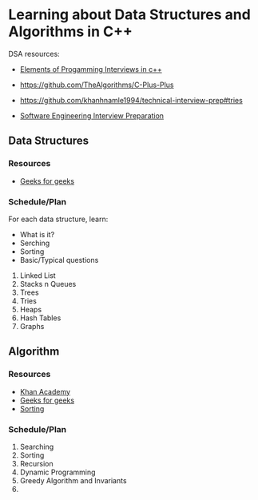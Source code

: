 # Learning about Data Structures and Algorithms in C++

DSA resources:

- [Elements of Progamming Interviews in c++](http://elementsofprogramminginterviews.com/sample/epilight_cpp_new.pdf)

- https://github.com/TheAlgorithms/C-Plus-Plus

- https://github.com/khanhnamle1994/technical-interview-prep#tries

- [Software Engineering Interview Preparation](https://orrsella.gitbooks.io/soft-eng-interview-prep/content/)

## Data Structures


### Resources

- [Geeks for geeks](https://www.geeksforgeeks.org/data-structures/)


### Schedule/Plan

For each data structure, learn:
- What is it?
- Serching
- Sorting
- Basic/Typical questions


1. Linked List
2. Stacks n Queues
3. Trees
4. Tries
5. Heaps
6. Hash Tables
7. Graphs

## Algorithm

### Resources

- [Khan Academy](https://www.khanacademy.org/computing/computer-science/algorithms)
- [Geeks for geeks](https://www.geeksforgeeks.org/fundamentals-of-algorithms/)
- [Sorting](https://www.studytonight.com/data-structures/introduction-to-sorting)


### Schedule/Plan

1. Searching
2. Sorting
3. Recursion
4. Dynamic Programming
5. Greedy Algorithm and Invariants
6. 


